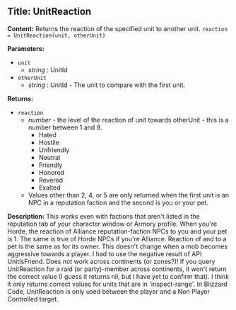## Title: UnitReaction

**Content:**
Returns the reaction of the specified unit to another unit.
`reaction = UnitReaction(unit, otherUnit)`

**Parameters:**
- `unit`
  - *string* : UnitId
- `otherUnit`
  - *string* : UnitId - The unit to compare with the first unit.

**Returns:**
- `reaction`
  - *number* - the level of the reaction of unit towards otherUnit - this is a number between 1 and 8.
    - Hated
    - Hostile
    - Unfriendly
    - Neutral
    - Friendly
    - Honored
    - Revered
    - Exalted
  - Values other than 2, 4, or 5 are only returned when the first unit is an NPC in a reputation faction and the second is you or your pet.

**Description:**
This works even with factions that aren't listed in the reputation tab of your character window or Armory profile.
When you're Horde, the reaction of Alliance reputation-faction NPCs to you and your pet is 1. The same is true of Horde NPCs if you're Alliance.
Reaction of and to a pet is the same as for its owner.
This doesn't change when a mob becomes aggressive towards a player. I had to use the negative result of API UnitIsFriend.
Does not work across continents (or zones?)! If you query UnitReaction for a raid (or party)-member across continents, it won't return the correct value (I guess it returns nil, but I have yet to confirm that). I think it only returns correct values for units that are in 'inspect-range'.
In Blizzard Code, UnitReaction is only used between the player and a Non Player Controlled target.